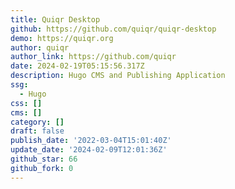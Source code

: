 ```yaml
---
title: Quiqr Desktop
github: https://github.com/quiqr/quiqr-desktop
demo: https://quiqr.org
author: quiqr
author_link: https://github.com/quiqr
date: 2024-02-19T05:15:56.317Z
description: Hugo CMS and Publishing Application
ssg:
  - Hugo
css: []
cms: []
category: []
draft: false
publish_date: '2022-03-04T15:01:40Z'
update_date: '2024-02-09T12:01:36Z'
github_star: 66
github_fork: 0
---
```

